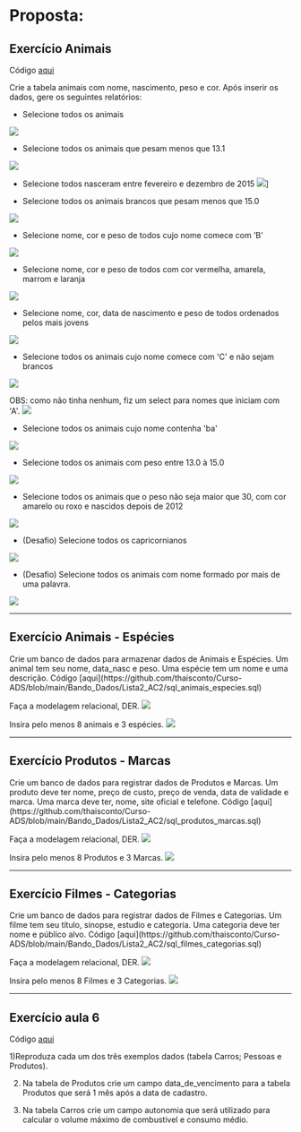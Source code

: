 <h1>Proposta:</h1>
 
 <h2>Exercício Animais</h2>

 Código [aqui](https://github.com/thaisconto/Curso-ADS/blob/main/Bando_Dados/Lista2_AC2/sql_animais_aula5.sql)
 
 Crie a tabela animais com nome, nascimento, peso e cor. Após inserir os dados, gere os seguintes relatórios: 

- Selecione todos os animais
 <img src = animais.print1.png>
 
- Selecione todos os animais que pesam menos que 13.1
<img src = animais.print2.png>

- Selecione todos nasceram entre fevereiro e dezembro de 2015
<img src = animais.print3.png>]

- Selecione todos os animais brancos que pesam menos que 15.0
<img src = animais.print4.png>
  
- Selecione nome, cor e peso de todos cujo nome comece com ’B’
<img src = animais.print5.png>
 
- Selecione nome, cor e peso de todos com cor vermelha, amarela, marrom e laranja
<img src = animais.print6.png>
  
- Selecione nome, cor, data de nascimento e peso de todos ordenados pelos mais jovens
<img src = animais.print7.png>
  
- Selecione todos os animais cujo nome comece com 'C' e não sejam brancos
<img src = animais.print8.png>

OBS: como não tinha nenhum, fiz um select para nomes que iniciam com 'A'.
<img src = animais.print8.1.png>
  
- Selecione todos os animais cujo nome contenha 'ba'
<img src = animais.print9.png>
  
- Selecione todos os animais com peso entre 13.0 à 15.0
<img src = animais.print10.png>
  
- Selecione todos os animais que o peso não seja maior que 30, com cor amarelo ou roxo e nascidos depois de 2012
<img src = animais.print11.png>
  
- (Desafio) Selecione todos os capricornianos
<img src = animais.print12.png>

- (Desafio) Selecione todos os animais com nome formado por mais de uma palavra.
<img src = animais.print13.png>



---------------------------------------------------------

<h2>Exercício Animais - Espécies</h2>
 Crie um banco de dados para armazenar dados de Animais e Espécies. Um animal tem seu nome, data_nasc e peso. Uma espécie tem um nome e uma descrição.
Código [aqui](https://github.com/thaisconto/Curso-ADS/blob/main/Bando_Dados/Lista2_AC2/sql_animais_especies.sql)

Faça a modelagem relacional, DER.
<img src = animais.especies.der.png>

Insira pelo menos 8 animais e 3 espécies.
<img src = animais.especies.print1.png>

---------------------------------------------------------
<h2>Exercício Produtos - Marcas</h2>
Crie um banco de dados para registrar dados de Produtos e Marcas. Um produto deve ter nome, preço de custo, preço de venda, data de validade e marca. Uma marca deve ter, nome, site oficial e telefone.
Código [aqui](https://github.com/thaisconto/Curso-ADS/blob/main/Bando_Dados/Lista2_AC2/sql_produtos_marcas.sql)

Faça a modelagem relacional, DER.
<img src = produtos.marcas.der.png>

Insira pelo menos 8 Produtos e 3 Marcas.
<img src = produtos.marcas.print1.png>

---------------------------------------------------------
<h2>Exercício Filmes - Categorias</h2>
Crie um banco de dados para registrar dados de Filmes e Categorias. Um filme tem seu título, sinopse, estudio e categoria. Uma categoria deve ter nome e público alvo.
Código [aqui](https://github.com/thaisconto/Curso-ADS/blob/main/Bando_Dados/Lista2_AC2/sql_filmes_categorias.sql)

Faça a modelagem relacional, DER.
<img src = filmes.categorias.der.png>

Insira pelo menos 8 Filmes e 3 Categorias.
<img src = filmes.categorias.print1.png>

------------------------------------------------------------

<h2>Exercício aula 6</h2>


Código [aqui](https://github.com/thaisconto/Curso-ADS/blob/main/Bando_Dados/Lista2_AC2/sql_aula6.sql)

1)Reproduza cada um dos três exemplos dados (tabela Carros; Pessoas e
Produtos).


2) Na tabela de Produtos crie um campo data_de_vencimento para a
tabela Produtos que será 1 mês após a data de cadastro.


3) Na tabela Carros crie um campo autonomia que será utilizado para
calcular o volume máximo de combustivel e consumo médio.


